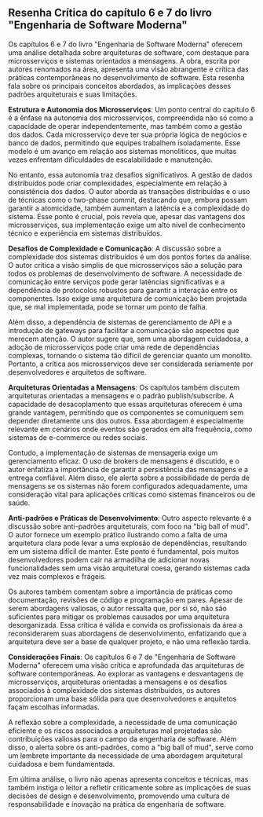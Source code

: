 ## Resenha Crítica do capítulo 6 e 7 do livro "Engenharia de Software Moderna"
Os capítulos 6 e 7 do livro "Engenharia de Software Moderna" oferecem uma análise detalhada sobre arquiteturas de software, com destaque para microsserviços e sistemas orientados a mensagens. A obra, escrita por autores renomados na área, apresenta uma visão abrangente e crítica das práticas contemporâneas no desenvolvimento de software. Esta resenha fala sobre os principais conceitos abordados, as implicações desses padrões arquiteturais e suas limitações.

**Estrutura e Autonomia dos Microsserviços**:
Um ponto central do capítulo 6 é a ênfase na autonomia dos microsserviços, compreendida não só como a capacidade de operar independentemente, mas também como a gestão dos dados. Cada microsserviço deve ter sua própria lógica de negócios e banco de dados, permitindo que equipes trabalhem isoladamente. Esse modelo é um avanço em relação aos sistemas monolíticos, que muitas vezes enfrentam dificuldades de escalabilidade e manutenção.

No entanto, essa autonomia traz desafios significativos. A gestão de dados distribuídos pode criar complexidades, especialmente em relação à consistência dos dados. O autor aborda as transações distribuídas e o uso de técnicas como o two-phase commit, destacando que, embora possam garantir a atomicidade, também aumentam a latência e a complexidade do sistema. Esse ponto é crucial, pois revela que, apesar das vantagens dos microsserviços, sua implementação exige um alto nível de conhecimento técnico e experiência em sistemas distribuídos.

**Desafios de Complexidade e Comunicação**:
A discussão sobre a complexidade dos sistemas distribuídos é um dos pontos fortes da análise. O autor critica a visão simplis de que microsserviços são a solução para todos os problemas de desenvolvimento de software. A necessidade de comunicação entre serviços pode gerar latências significativas e a dependência de protocolos robustos para garantir a interação entre os componentes. Isso exige uma arquitetura de comunicação bem projetada que, se mal implementada, pode se tornar um ponto de falha.

Além disso, a dependência de sistemas de gerenciamento de API e a introdução de gateways para facilitar a comunicação são aspectos que merecem atenção. O autor sugere que, sem uma abordagem cuidadosa, a adoção de microsserviços pode criar uma rede de dependências complexas, tornando o sistema tão difícil de gerenciar quanto um monolito. Portanto, a crítica aos microsserviços deve ser considerada seriamente por desenvolvedores e arquitetos de software.

**Arquiteturas Orientadas a Mensagens**:
Os capítulos também discutem arquiteturas orientadas a mensagens e o padrão publish/subscribe. A capacidade de desacoplamento que essas arquiteturas oferecem é uma grande vantagem, permitindo que os componentes se comuniquem sem depender diretamente uns dos outros. Essa abordagem é especialmente relevante em cenários onde eventos são gerados em alta frequência, como sistemas de e-commerce ou redes sociais.

Contudo, a implementação de sistemas de mensageria exige um gerenciamento eficaz. O uso de brokers de mensagens é discutido, e o autor enfatiza a importância de garantir a persistência das mensagens e a entrega confiável. Além disso, ele alerta sobre a possibilidade de perda de mensagens se os sistemas não forem configurados adequadamente, uma consideração vital para aplicações críticas como sistemas financeiros ou de saúde.

**Anti-padrões e Práticas de Desenvolvimento**:
Outro aspecto relevante é a discussão sobre anti-padrões arquiteturais, com foco na "big ball of mud". O autor fornece um exemplo prático ilustrando como a falta de uma arquitetura clara pode levar a uma explosão de dependências, resultando em um sistema difícil de manter. Este ponto é fundamental, pois muitos desenvolvedores podem cair na armadilha de adicionar novas funcionalidades sem uma visão arquitetural coesa, gerando sistemas cada vez mais complexos e frágeis.

Os autores também comentam sobre a importância de práticas como documentação, revisões de código e programação em pares. Apesar de serem abordagens valiosas, o autor ressalta que, por si só, não são suficientes para mitigar os problemas causados por uma arquitetura desorganizada. Essa crítica é válida e convida os profissionais da área a reconsiderarem suas abordagens de desenvolvimento, enfatizando que a arquitetura deve ser a base de qualquer projeto, e não uma reflexão tardia.

**Considerações Finais**:
Os capítulos 6 e 7 de "Engenharia de Software Moderna" oferecem uma visão crítica e aprofundada das arquiteturas de software contemporâneas. Ao explorar as vantagens e desvantagens de microsserviços, arquiteturas orientadas a mensagens e os desafios associados à complexidade dos sistemas distribuídos, os autores proporcionam uma base sólida para que desenvolvedores e arquitetos façam escolhas informadas.

A reflexão sobre a complexidade, a necessidade de uma comunicação eficiente e os riscos associados a arquiteturas mal projetadas são contribuições valiosas para o campo da engenharia de software. Além disso, o alerta sobre os anti-padrões, como a "big ball of mud", serve como um lembrete importante da necessidade de uma abordagem arquitetural cuidadosa e bem fundamentada.

Em última análise, o livro não apenas apresenta conceitos e técnicas, mas também instiga o leitor a refletir criticamente sobre as implicações de suas decisões de design e desenvolvimento, promovendo uma cultura de responsabilidade e inovação na prática da engenharia de software.